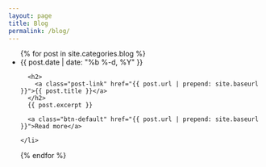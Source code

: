 ```yaml
---
layout: page
title: Blog
permalink: /blog/
---
```


<ul class="post-list">
  {% for post in site.categories.blog %}
    <li>
      <span class="post-meta">{{ post.date | date: "%b %-d, %Y" }}</span>

      <h2>
        <a class="post-link" href="{{ post.url | prepend: site.baseurl }}">{{ post.title }}</a>
      </h2>
      {{ post.excerpt }}

      <a class="btn-default" href="{{ post.url | prepend: site.baseurl }}">Read more</a>

    </li>
  {% endfor %}
</ul>
